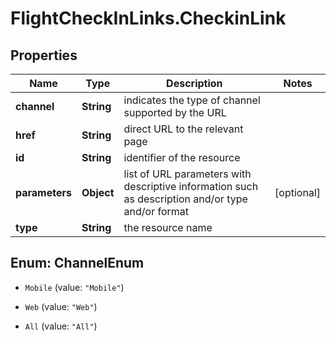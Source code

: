 # FlightCheckInLinks.CheckinLink

## Properties

Name | Type | Description | Notes
------------ | ------------- | ------------- | -------------
**channel** | **String** | indicates the type of channel supported by the URL | 
**href** | **String** | direct URL to the relevant page | 
**id** | **String** | identifier of the resource | 
**parameters** | **Object** | list of URL parameters with descriptive information such as description and/or type and/or format | [optional] 
**type** | **String** | the resource name | 



## Enum: ChannelEnum


* `Mobile` (value: `"Mobile"`)

* `Web` (value: `"Web"`)

* `All` (value: `"All"`)




